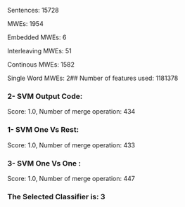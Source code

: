 Sentences: 15728

MWEs: 1954

Embedded MWEs: 6

Interleaving MWEs: 51

Continous MWEs: 1582

Single Word MWEs: 2## Number of features used: 1181378

### 2- SVM Output Code: 
Score: 1.0, Number of merge operation: 434
### 1- SVM One Vs Rest: 
Score: 1.0, Number of merge operation: 433
### 3- SVM One Vs One : 
Score: 1.0, Number of merge operation: 447
### The Selected Classifier is: 3
